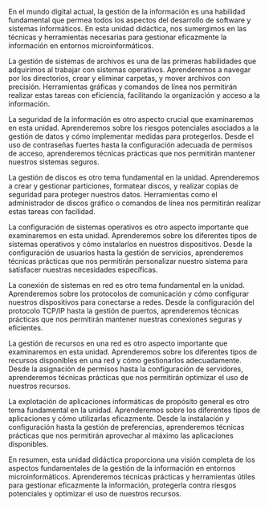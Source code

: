 En el mundo digital actual, la gestión de la información es una habilidad fundamental que permea todos los aspectos del desarrollo de software y sistemas informáticos. En esta unidad didáctica, nos sumergimos en las técnicas y herramientas necesarias para gestionar eficazmente la información en entornos microinformáticos.

La gestión de sistemas de archivos es una de las primeras habilidades que adquirimos al trabajar con sistemas operativos. Aprenderemos a navegar por los directorios, crear y eliminar carpetas, y mover archivos con precisión. Herramientas gráficas y comandos de línea nos permitirán realizar estas tareas con eficiencia, facilitando la organización y acceso a la información.

La seguridad de la información es otro aspecto crucial que examinaremos en esta unidad. Aprenderemos sobre los riesgos potenciales asociados a la gestión de datos y cómo implementar medidas para protegerlos. Desde el uso de contraseñas fuertes hasta la configuración adecuada de permisos de acceso, aprenderemos técnicas prácticas que nos permitirán mantener nuestros sistemas seguros.

La gestión de discos es otro tema fundamental en la unidad. Aprenderemos a crear y gestionar particiones, formatear discos, y realizar copias de seguridad para proteger nuestros datos. Herramientas como el administrador de discos gráfico o comandos de línea nos permitirán realizar estas tareas con facilidad.

La configuración de sistemas operativos es otro aspecto importante que examinaremos en esta unidad. Aprenderemos sobre los diferentes tipos de sistemas operativos y cómo instalarlos en nuestros dispositivos. Desde la configuración de usuarios hasta la gestión de servicios, aprenderemos técnicas prácticas que nos permitirán personalizar nuestro sistema para satisfacer nuestras necesidades específicas.

La conexión de sistemas en red es otro tema fundamental en la unidad. Aprenderemos sobre los protocolos de comunicación y cómo configurar nuestros dispositivos para conectarse a redes. Desde la configuración del protocolo TCP/IP hasta la gestión de puertos, aprenderemos técnicas prácticas que nos permitirán mantener nuestras conexiones seguras y eficientes.

La gestión de recursos en una red es otro aspecto importante que examinaremos en esta unidad. Aprenderemos sobre los diferentes tipos de recursos disponibles en una red y cómo gestionarlos adecuadamente. Desde la asignación de permisos hasta la configuración de servidores, aprenderemos técnicas prácticas que nos permitirán optimizar el uso de nuestros recursos.

La explotación de aplicaciones informáticas de propósito general es otro tema fundamental en la unidad. Aprenderemos sobre los diferentes tipos de aplicaciones y cómo utilizarlas eficazmente. Desde la instalación y configuración hasta la gestión de preferencias, aprenderemos técnicas prácticas que nos permitirán aprovechar al máximo las aplicaciones disponibles.

En resumen, esta unidad didáctica proporciona una visión completa de los aspectos fundamentales de la gestión de la información en entornos microinformáticos. Aprenderemos técnicas prácticas y herramientas útiles para gestionar eficazmente la información, protegerla contra riesgos potenciales y optimizar el uso de nuestros recursos.
